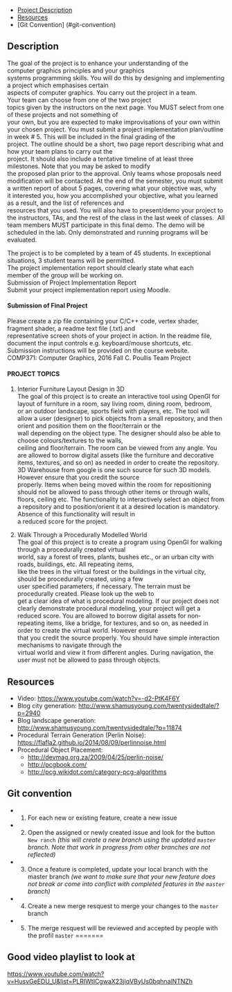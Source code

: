 ﻿- [Project Description](#description)
- [Resources](#resources)
- [Git Convention] (#git-convention)


## Description

The goal of the project is to enhance your understanding of the computer graphics principles and your graphics
systems programming skills. You will do this by designing and implementing a project which emphasises certain
aspects of computer graphics. You carry out the project in a team. Your team can choose from one of the two project
topics given by the instructors on the next page. You MUST​ select from one of these projects and not something of
your own, but you are expected to make improvisations of your own within your chosen project.
You must​ submit a project implementation plan/outline in week # 5. This will be included in the final grading of the
project. The outline should be a short, two page report describing what and how your team plans to carry out the
project. It should also include a tentative timeline of at least three milestones. Note that you may be asked to modify
the proposed plan prior to the approval. Only teams whose proposals need modification will be contacted.
At the end of the semester, you must submit a written report of about 5 pages, covering what your objective was, why
it interested you, how you accomplished your objective, what you learned as a result, and the list of references and
resources that you used. You will also have to present/demo your project to the instructors, TAs, and the rest of the
class in the last week of classes.  All team members MUST participate in this final demo. The demo will be scheduled
in the lab. Only demonstrated and running programs will be evaluated.

The project is to be completed by a team of 4­5 students. In exceptional situations, 3 student teams will be permitted.
The project implementation report should clearly state what each member of the group will be working on.
Submission of Project Implementation Report
Submit your project implementation report using Moodle.

#### Submission of Final Project
Please create a zip file containing your C/C++ code, vertex shader, fragment shader, a readme text file (.txt) and
representative screen shots of your project in action. In the readme file, document the input controls e.g.
keyboard/mouse shortcuts, etc.
Submission instructions will be provided on the course website.
COMP371: Computer Graphics, 2016 Fall C. Poullis Team Project

#### PROJECT TOPICS
1. Interior Furniture Layout Design in 3D
The goal of this project is to create an interactive tool using OpenGl for layout of furniture in a room, say living
room, dining room, bedroom, or an outdoor landscape, sports field with players, etc. The tool will allow a user
(designer) to pick objects from a small repository, and then orient and position them on the floor/terrain or the
wall depending on the object type. The designer should also be able to choose colours/textures to the walls,
ceiling and floor/terrain. The room can be viewed from any angle. You are allowed to borrow digital assets
(like the furniture and decorative items, textures, and so on) as needed in order to create the repository. 3D
Warehouse from google is one such source for such 3D models. However ensure that you credit the source
properly. Items when being moved within the room for repositioning should not be allowed to pass through
other items or through walls, floors, ceiling etc. The functionality to interactively select an object from a
repository and to position/orient it at a desired location is mandatory. Absence of this functionality will result in
a reduced score for the project.

2. Walk Through a Procedurally Modelled World
The goal of this project is to create a program using OpenGl for walking through a procedurally created virtual
world, say a forest of trees, plants, bushes etc., or an urban city with roads, buildings, etc. All repeating items,
like the trees in the virtual forest or the buildings in the virtual city, should be procedurally created, using a few
user specified parameters, if necessary. The terrain must be procedurally created. Please look up the web to
get a clear idea of what is procedural modeling. If our project does not clearly demonstrate procedural
modeling, your project will get a reduced score. You are allowed to borrow digital assets for non­repeating
items, like a bridge, for textures, and so on, as needed in order to create the virtual world. However ensure
that you credit the source properly. You should have simple interaction mechanisms to navigate through the
virtual world and view it from different angles. During navigation, the user must not be allowed to pass through
objects.


## Resources

- Video: https://www.youtube.com/watch?v=-d2-PtK4F6Y
- Blog city generation: http://www.shamusyoung.com/twentysidedtale/?p=2940
- Blog landscape generation: http://www.shamusyoung.com/twentysidedtale/?p=11874
- Procedural Terrain Generation (Perlin Noise): https://flafla2.github.io/2014/08/09/perlinnoise.html
- Procedural Object Placement: 
    - http://devmag.org.za/2009/04/25/perlin-noise/
    - http://pcgbook.com/
    - http://pcg.wikidot.com/category-pcg-algorithms


## Git convention

- 1. For each new or existing feature, create a new issue
- 2. Open the assigned or newly created issue and look for the button `New ranch`
    _(this will create a new branch using the updated `master` branch. Note that work in progress from other branches are not reflected)_
- 3. Once a feature is completed, update your local branch with the master branch
    _(we want to make sure that your new feature does not break or come into conflict with completed features in the `master` branch)_
- 4. Create a new merge resquest to merge your changes to the `master` branch
- 5. The merge resquest will be reviewed and accepted by people with the profil `master`
=======

## Good video playlist to look at
https://www.youtube.com/watch?v=HusvGeEDU_U&list=PLRIWtICgwaX23jiqVByUs0bqhnalNTNZh

